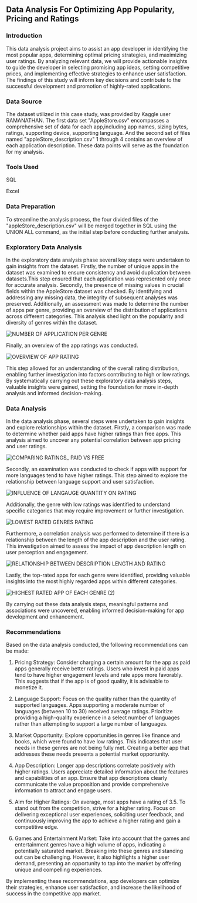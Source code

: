 ## Data Analysis For Optimizing App Popularity, Pricing and Ratings

### Introduction
This data analysis project aims to assist an app developer in identifying the most popular apps, determining optimal pricing strategies, and maximizing user ratings. By analyzing relevant data, we will provide actionable insights to guide the developer in selecting promising app ideas, setting competitive prices, and implementing effective strategies to enhance user satisfaction. The findings of this study will inform key decisions and contribute to the successful development and promotion of highly-rated applications.

### Data Source
The dataset utilized in this case study, was provided by Kaggle user RAMANATHAN. The first data set "AppleStore.csv" encompasses a comprehensive set of data for each app,including app names, sizing bytes, ratings, supporting device, supporting language. And the second set of files named "appleStore_description.csv" 1 through 4 contains an overview of each application description. These data points will serve as the foundation for my analysis.

### Tools Used
SQL

Excel

### Data Preparation
To streamline the analysis process, the four divided files of the "appleStore_description.csv" will be merged together in SQL using the UNION ALL command, as the initial step before conducting further analysis.

### Exploratory Data Analysis
In the exploratory data analysis phase several key steps were undertaken to gain insights from the dataset. Firstly, the number of unique apps in the dataset was examined to ensure consistency and avoid duplication between datasets.This step ensured that each application was represented only once for accurate analysis. Secondly, the presence of missing values in crucial fields within the AppleStore dataset was checked. By identifying and addressing any missing data, the integrity of subsequent analyses was preserved. Additionally, an assessment was made to determine the number of apps per genre, providing an overview of the distribution of applications across different categories. This analysis shed light on the popularity and diversity of genres within the dataset.

![NUMBER OF APPLICATION PER GENRE](https://github.com/Opeyemi-Abigail-Babarinde/Data-analysis-for-optimizing-app-popularity-pricing-and-ratings/assets/139285554/57684bd3-a461-469a-b7d6-51b635a375ab)

Finally, an overview of the app ratings was conducted. 

![OVERVIEW OF APP RATING](https://github.com/Opeyemi-Abigail-Babarinde/Data-analysis-for-optimizing-app-popularity-pricing-and-ratings/assets/139285554/3d7cac97-51d5-41af-928f-402dc63638c6)

This step allowed for an understanding of the overall rating distribution, enabling further investigation into factors contributing to high or low ratings. By systematically carrying out these exploratory data analysis steps, valuable insights were gained, setting the foundation for more in-depth analysis and informed decision-making.

### Data Analysis
In the data analysis phase, several steps were undertaken to gain insights and explore relationships within the dataset. Firstly, a comparison was made to determine whether paid apps have higher ratings than free apps. This analysis aimed to uncover any potential correlation between app pricing and user ratings.

![COMPARING RATINGS_ PAID VS FREE ](https://github.com/Opeyemi-Abigail-Babarinde/Data-analysis-for-optimizing-app-popularity-pricing-and-ratings/assets/139285554/32e8eacc-d70b-4e59-bd14-2ca0f76af397)

Secondly, an examination was conducted to check if apps with support for more languages tend to have higher ratings. This step aimed to explore the relationship between language support and user satisfaction. 

![INFLUENCE OF LANGAUGE QUANTITY ON RATING](https://github.com/Opeyemi-Abigail-Babarinde/Data-analysis-for-optimizing-app-popularity-pricing-and-ratings/assets/139285554/149fd025-8a17-4f93-9343-fe41d7db709c)

Additionally, the genre with low ratings was identified to understand specific categories that may require improvement or further investigation.

![LOWEST RATED GENRES RATING](https://github.com/Opeyemi-Abigail-Babarinde/Data-analysis-for-optimizing-app-popularity-pricing-and-ratings/assets/139285554/6e211b4e-da2e-40ef-8d3d-65b7b77d13ab)

Furthermore, a correlation analysis was performed to determine if there is a relationship between the length of the app description and the user rating. This investigation aimed to assess the impact of app description length on user perception and engagement. 

![RELATIONSHIP BETWEEN DESCRIPTION LENGTH AND RATING](https://github.com/Opeyemi-Abigail-Babarinde/Data-analysis-for-optimizing-app-popularity-pricing-and-ratings/assets/139285554/edff4524-b0b3-4fad-b6d2-9f7617b4129e)

Lastly, the top-rated apps for each genre were identified, providing valuable insights into the most highly regarded apps within different categories.

![HIGHEST RATED APP OF EACH GENRE (2)](https://github.com/Opeyemi-Abigail-Babarinde/Data-analysis-for-optimizing-app-popularity-pricing-and-ratings/assets/139285554/9067e635-7ad4-4942-8d58-e7883c4aa18d)

By carrying out these data analysis steps, meaningful patterns and associations were uncovered, enabling informed decision-making for app development and enhancement.

### Recommendations
Based on the data analysis conducted, the following recommendations can be made:

1. Pricing Strategy: Consider charging a certain amount for the app as paid apps generally receive better ratings. Users who invest in paid apps tend to have higher engagement levels and rate apps more favorably. This suggests that if the app is of good quality, it is advisable to monetize it.

2. Language Support: Focus on the quality rather than the quantity of supported languages. Apps supporting a moderate number of languages (between 10 to 30) received average ratings. Prioritize providing a high-quality experience in a select number of languages rather than attempting to support a large number of languages.

3. Market Opportunity: Explore opportunities in genres like finance and books, which were found to have low ratings. This indicates that user needs in these genres are not being fully met. Creating a better app that addresses these needs presents a potential market opportunity.

4. App Description: Longer app descriptions correlate positively with higher ratings. Users appreciate detailed information about the features and capabilities of an app. Ensure that app descriptions clearly communicate the value proposition and provide comprehensive information to attract and engage users.

5. Aim for Higher Ratings: On average, most apps have a rating of 3.5. To stand out from the competition, strive for a higher rating. Focus on delivering exceptional user experiences, soliciting user feedback, and continuously improving the app to achieve a higher rating and gain a competitive edge.

6. Games and Entertainment Market: Take into account that the games and entertainment genres have a high volume of apps, indicating a potentially saturated market. Breaking into these genres and standing out can be challenging. However, it also highlights a higher user demand, presenting an opportunity to tap into the market by offering unique and compelling experiences.

By implementing these recommendations, app developers can optimize their strategies, enhance user satisfaction, and increase the likelihood of success in the competitive app market.















